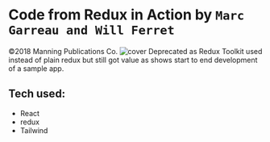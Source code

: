 # Code from Redux in Action by `Marc Garreau and Will Ferret`
©2018 Manning Publications Co.
![cover](https://images.manning.com/264/352/resize/book/c/e237742-87f3-486d-b863-98fb6de89e60/Garreau-Redux-HI.png)
Deprecated as Redux Toolkit used instead of plain redux but still got value as shows start to end development of a sample app.

## Tech used:
- React
- redux
- Tailwind
